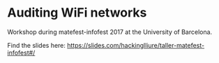 # Auditing WiFi networks

Workshop during matefest-infofest 2017 at the University of Barcelona.

Find the slides here: https://slides.com/hackinglliure/taller-matefest-infofest#/